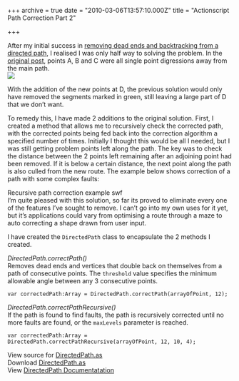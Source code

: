 +++
archive = true
date = "2010-03-06T13:57:10.000Z"
title = "Actionscript Path Correction Part 2"

+++

After my initial success in [removing dead ends and backtracking from a directed path](http://blog.duncanhall.net/2010/03/actionscript-path-correction-no-going-back/), I realised I was only half way to solving the problem. In the [original post](http://blog.duncanhall.net/2010/03/actionscript-path-correction-no-going-back/), points A, B and C were all single point digressions away from the main path.  
![](/content/images/2015/02/PathCorrectA.png)

With the addition of the new points at D, the previous solution would only have removed the segments marked in green, still leaving a large part of D that we don’t want.

To remedy this, I have made 2 additions to the original solution. First, I created a method that allows me to recursively check the corrected path, with the corrected points being fed back into the correction algorithm a specified number of times. Initially I thought this would be all I needed, but I was still getting problem points left along the path. The key was to check the distance between the 2 points left remaining after an adjoining point had been removed. If it is below a certain distance, the next point along the path is also culled from the new route. The example below shows correction of a path with some complex faults:

<div class="efe-flash" id="efe-swf-7">  
 Recursive path correction example swf  
</div>I’m quite pleased with this solution, so far its proved to eliminate every one of the features I’ve sought to remove. I can’t go into my own uses for it yet, but it’s applications could vary from optimising a route through a maze to auto correcting a shape drawn from user input.

I have created the `DirectedPath` class to encapsulate the 2 methods I created.

*DirectedPath.correctPath()*  
 Removes dead ends and vertices that double back on themselves from a path of consecutive points. The `threshold` value specifies the minimum allowable angle between any 3 consecutive points.

```
var correctedPath:Array = DirectedPath.correctPath(arrayOfPoint, 12);
```

*DirectedPath.correctPathRecursive()*  
 If the path is found to find faults, the path is recursively corrected until no more faults are found, or the `maxLevels` parameter is reached.

```
var correctedPath:Array = DirectedPath.correctPathRecursive(arrayOfPoint, 12, 10, 4);
```

View source for [DirectedPath.as](http://code.google.com/p/duncanhall-lib/source/browse/trunk/net/duncanhall/geom/DirectedPath.as)  
 Download [DirectedPath.as](http://code.google.com/p/duncanhall-lib/source/checkout)  
 View [DirectedPath Documentatation](http://duncanhall.net/docs/net/duncanhall/geom/DirectedPath.html)


